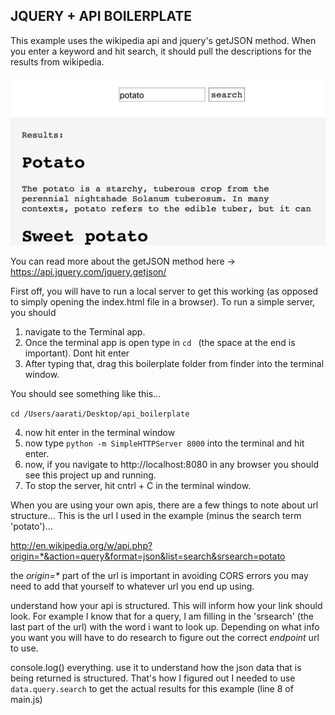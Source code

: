 ## JQUERY + API BOILERPLATE


This example uses the wikipedia api and jquery's getJSON method. When you enter a keyword and hit search, it should pull the descriptions for the results from wikipedia.

![screenshot of app](https://github.com/AaratiAkkapeddi/jquery_api_boilerplate/blob/master/example.png)

You can read more about the getJSON method here -> https://api.jquery.com/jquery.getjson/

First off, you will have to run a local server to get this working (as opposed to simply opening the index.html file in a browser).
To run a simple server, you should
1. navigate to the Terminal app.
2. Once the terminal app is open type in `cd ` (the space at the end is important). Dont hit enter
3. After typing that, drag this boilerplate folder from finder into the terminal window.

You should see something like this...

`cd /Users/aarati/Desktop/api_boilerplate`

4. now hit enter in the terminal window
5. now type `python -m SimpleHTTPServer 8000` into the terminal and hit enter.
6. now, if you navigate to http://localhost:8080 in any browser you should see this project up and running.
7. To stop the server, hit cntrl + C in the terminal window.

When you are using your own apis, there are a few things to note about url structure...
This is the url I used in the example (minus the search term 'potato')...

http://en.wikipedia.org/w/api.php?origin=*&action=query&format=json&list=search&srsearch=potato

the _origin=*_ part of the url is important in avoiding CORS errors you may need to add that yourself to whatever url you end up using.

understand how your api is structured. This will inform how your link should look. For example I know that for a query, I am filling in the 'srsearch' (the last part of the url) with the word i want to look up. Depending on what info you want you will have to do research to figure out the correct _endpoint_ url to use.

console.log() everything. use it to understand how the json data that is being returned is structured. That's how I figured out I needed to use `data.query.search` to get the actual results for this example (line 8 of main.js)

